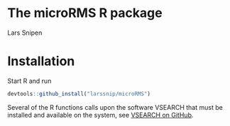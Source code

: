 The microRMS R package
================
Lars Snipen

Installation
============

Start R and run

``` r
devtools::github_install("larssnip/microRMS")
```

Several of the R functions calls upon the software VSEARCH that must be installed and available on the system, see [VSEARCH on GitHub](https://github.com/torognes/vsearch).
